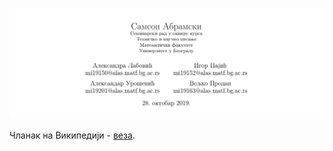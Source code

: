 ![(аутори)](./repo/glava.png)

Чланак на Википедији - [веза](https://sr.wikipedia.org/sr-el/%D0%9A%D0%BE%D1%80%D0%B8%D1%81%D0%BD%D0%B8%D0%BA:MekaDrage/%D0%BF%D0%B5%D1%81%D0%B0%D0%BA).

